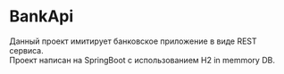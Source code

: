 # BankApi
Данный проект имитирует банковское приложение в виде REST сервиса.  
Проект написан на SpringBoot с использованием H2 in memmory DB.
